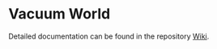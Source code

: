 # Vacuum World

Detailed documentation can be found in the repository [Wiki](https://github.com/dicelab-rhul/vacuumworld/wiki).

